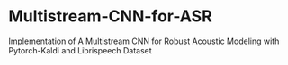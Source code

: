 # Multistream-CNN-for-ASR
Implementation of A Multistream CNN for Robust Acoustic Modeling with Pytorch-Kaldi and Librispeech Dataset
